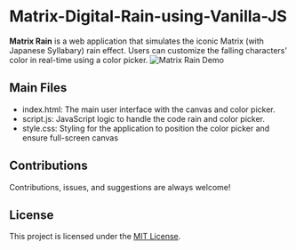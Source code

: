 # Matrix-Digital-Rain-using-Vanilla-JS
**Matrix Rain** is a web application that simulates the iconic Matrix (with Japanese Syllabary) rain effect. Users can customize the falling characters' color in real-time using a color picker.
![Matrix Rain Demo](MatrixRain.gif)

## Main Files
- index.html: The main user interface with the canvas and color picker.
- script.js: JavaScript logic to handle the code rain and color picker.
- style.css: Styling for the application to position the color picker and ensure full-screen canvas

## Contributions
Contributions, issues, and suggestions are always welcome!

## License
This project is licensed under the [MIT License](LICENSE).
